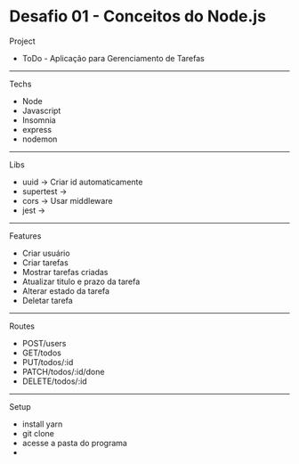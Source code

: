 # Desafio 01 - Conceitos do Node.js

Project

- ToDo - Aplicação para Gerenciamento de Tarefas

---

Techs

- Node
- Javascript
- Insomnia
- express
- nodemon

---

Libs

- uuid → Criar id automaticamente
- supertest →
- cors → Usar middleware
- jest →

---

Features

- Criar usuário
- Criar tarefas
- Mostrar tarefas criadas
- Atualizar titulo e prazo da tarefa
- Alterar estado da tarefa
- Deletar tarefa

---

Routes

- POST/users
- GET/todos
- PUT/todos/:id
- PATCH/todos/:id/done
- DELETE/todos/:id

---

Setup

- install yarn
- git clone
- acesse a pasta do programa
-
